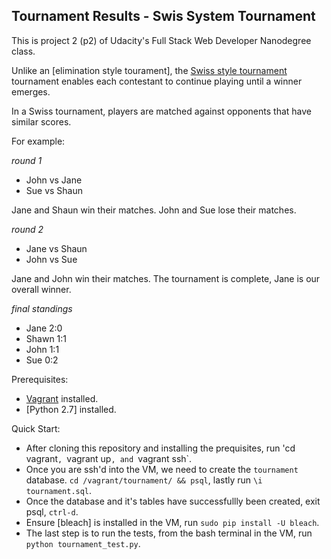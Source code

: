 Tournament Results - Swis System Tournament
--------------------------------------------

This is project 2 (p2) of Udacity's Full Stack Web Developer Nanodegree class.

Unlike an [elimination style tourament], the [Swiss style tournament] tournament enables each
contestant to continue playing until a winner emerges.

In a Swiss tournament, players are matched against opponents that have similar scores.

For example:

_round 1_

* John vs Jane
* Sue vs Shaun

Jane and Shaun win their matches.
John and Sue lose their matches.

_round 2_

* Jane vs Shaun
* John vs Sue

Jane and John win their matches. The tournament is complete, Jane is our overall winner.

_final standings_

* Jane 2:0
* Shawn 1:1
* John 1:1
* Sue 0:2

[elimination style tournament]: https://en.wikipedia.org/wiki/Single-elimination_tournament
[Swiss style tournament]: https://en.wikipedia.org/wiki/Swiss-system_tournament

Prerequisites:

- [Vagrant] installed.
- [Python 2.7] installed.

[Vagrant]: https://www.vagrantup.com/
[Python2.7]: http://www.python.org/download/releases/2.6.8/

Quick Start:

- After cloning this repository and installing the prequisites, run 'cd vagrant`, `vagrant up`, and `vagrant ssh`.
- Once you are ssh'd into the VM, we need to create the `tournament` database. 
`cd /vagrant/tournament/ && psql`, lastly run `\i tournament.sql`. 
- Once the database and it's tables have successfullly been created, exit psql, `ctrl-d`.
- Ensure [bleach] is installed in the VM, run `sudo pip install -U bleach`.
- The last step is to run the tests, from the bash terminal in the VM, run `python tournament_test.py`.